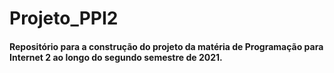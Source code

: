 # Projeto_PPI2

#### Repositório para a construção do projeto da matéria de Programação para Internet 2 ao longo do segundo semestre de 2021.
